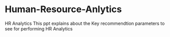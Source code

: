 # Human-Resource-Anlytics
HR Analytics
This ppt explains about the Key recommendtion parameters to see for performing HR Analytics
